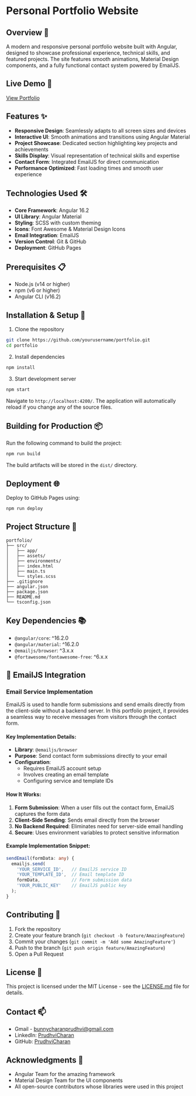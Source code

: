 # Personal Portfolio Website

## Overview 🌟
A modern and responsive personal portfolio website built with Angular, designed to showcase professional experience, technical skills, and featured projects. The site features smooth animations, Material Design components, and a fully functional contact system powered by EmailJS.

## Live Demo 🎯
[View Portfolio](https://prudhvicharan.github.io/portfolio/)

## Features ✨
- **Responsive Design**: Seamlessly adapts to all screen sizes and devices
- **Interactive UI**: Smooth animations and transitions using Angular Material
- **Project Showcase**: Dedicated section highlighting key projects and achievements
- **Skills Display**: Visual representation of technical skills and expertise
- **Contact Form**: Integrated EmailJS for direct communication
- **Performance Optimized**: Fast loading times and smooth user experience

## Technologies Used 🛠️
- **Core Framework**: Angular 16.2
- **UI Library**: Angular Material
- **Styling**: SCSS with custom theming
- **Icons**: Font Awesome & Material Design Icons
- **Email Integration**: EmailJS
- **Version Control**: Git & GitHub
- **Deployment**: GitHub Pages

## Prerequisites 📋
- Node.js (v14 or higher)
- npm (v6 or higher)
- Angular CLI (v16.2)

## Installation & Setup 🚀

1. Clone the repository
```bash
git clone https://github.com/yourusername/portfolio.git
cd portfolio
```

2. Install dependencies
```bash
npm install
```

3. Start development server
```bash
npm start
```
Navigate to `http://localhost:4200/`. The application will automatically reload if you change any of the source files.

## Building for Production 📦

Run the following command to build the project:
```bash
npm run build
```

The build artifacts will be stored in the `dist/` directory.

## Deployment 🌐

Deploy to GitHub Pages using:
```bash
npm run deploy
```

## Project Structure 📁
```
portfolio/
├── src/
│   ├── app/
│   ├── assets/
│   ├── environments/
│   ├── index.html
│   ├── main.ts
│   └── styles.scss
├── .gitignore
├── angular.json
├── package.json
├── README.md
└── tsconfig.json

```

## Key Dependencies 📚
- `@angular/core`: ^16.2.0
- `@angular/material`: ^16.2.0
- `@emailjs/browser`: ^3.x.x
- `@fortawesome/fontawesome-free`: ^6.x.x


## 📧 EmailJS Integration

### Email Service Implementation

EmailJS is used to handle form submissions and send emails directly from the client-side without a backend server. In this portfolio project, it provides a seamless way to receive messages from visitors through the contact form.

#### Key Implementation Details:
- **Library**: `@emailjs/browser`
- **Purpose**: Send contact form submissions directly to your email
- **Configuration**:
  - Requires EmailJS account setup
  - Involves creating an email template
  - Configuring service and template IDs

#### How It Works:
1. **Form Submission**: When a user fills out the contact form, EmailJS captures the form data
2. **Client-Side Sending**: Sends email directly from the browser
3. **No Backend Required**: Eliminates need for server-side email handling
4. **Secure**: Uses environment variables to protect sensitive information

#### Example Implementation Snippet:
```typescript
sendEmail(formData: any) {
  emailjs.send(
    'YOUR_SERVICE_ID',   // EmailJS service ID
    'YOUR_TEMPLATE_ID',  // Email template ID
    formData,            // Form submission data
    'YOUR_PUBLIC_KEY'    // EmailJS public key
  );
}
```
## Contributing 🤝
1. Fork the repository
2. Create your feature branch (`git checkout -b feature/AmazingFeature`)
3. Commit your changes (`git commit -m 'Add some AmazingFeature'`)
4. Push to the branch (`git push origin feature/AmazingFeature`)
5. Open a Pull Request

## License 📄
This project is licensed under the MIT License - see the [LICENSE.md](LICENSE.md) file for details.

## Contact 📫
- Gmail - [bunnycharanprudhvi@gmail.com](mailto:bunnycharanprudhvi@gmail.com)
- LinkedIn: [PrudhviCharan](https://www.linkedin.com/in/prudhvi-charan/)
- GitHub: [PrudhviCharan](https://github.com/PrudhviCharan)

## Acknowledgments 🙏
- Angular Team for the amazing framework
- Material Design Team for the UI components
- All open-source contributors whose libraries were used in this project
